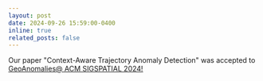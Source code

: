 ```yaml
---
layout: post
date: 2024-09-26 15:59:00-0400
inline: true
related_posts: false
---
```


Our paper "Context-Aware Trajectory Anomaly Detection" was accepted to [GeoAnomalies@ ACM SIGSPATIAL 2024!](https://onspatial.github.io/GeoAnomalies24/)
